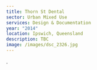```yaml
---
title: Thorn St Dental
sector: Urban Mixed Use
services: Design & Documentation
year: "2014"
location: Ipswich, Queensland
description: TBC
image: /images/dsc_2326.jpg
---
```

.